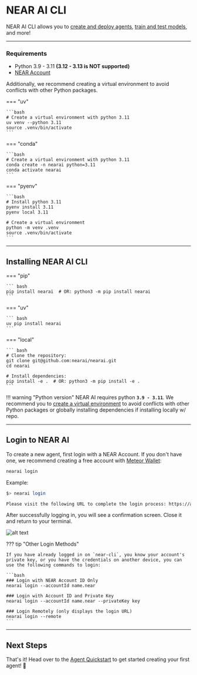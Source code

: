 # NEAR AI CLI

NEAR AI CLI allows you to [create and deploy agents](./agents/quickstart.md), [train and test models](./models/home.md), and more!

---

### Requirements

- Python 3.9 - 3.11 **(3.12 - 3.13 is NOT supported)**
- [NEAR Account](#login-to-near-ai)

Additionally, we recommend creating a virtual environment to avoid conflicts with other Python packages.

=== "uv"

    ```bash
    # Create a virtual environment with python 3.11
    uv venv --python 3.11
    source .venv/bin/activate
    ```

=== "conda"

    ```bash
    # Create a virtual environment with python 3.11
    conda create -n nearai python=3.11
    conda activate nearai
    ```

=== "pyenv" 

    ```bash
    # Install python 3.11
    pyenv install 3.11
    pyenv local 3.11

    # Create a virtual environment
    python -m venv .venv
    source .venv/bin/activate
    ```

---

## Installing NEAR AI CLI

=== "pip"

    ``` bash
    pip install nearai  # OR: python3 -m pip install nearai
    ```

=== "uv"

    ``` bash
    uv pip install nearai
    ```

=== "local"

    ``` bash
    # Clone the repository:
    git clone git@github.com:nearai/nearai.git
    cd nearai

    # Install dependencies:
    pip install -e .  # OR: python3 -m pip install -e .
    ```


!!! warning "Python version"
    NEAR AI requires python **`3.9 - 3.11`**. We recommend you to [create a virtual environment](#requirements) to avoid conflicts with other Python packages or globally installing dependencies if installing locally w/ repo. 

---


## Login to NEAR AI

To create a new agent, first login with a NEAR Account. If you don't have one, we recommend creating a free account with [Meteor Wallet](https://wallet.meteorwallet.app):

``` bash
nearai login
```

Example:

``` bash
$> nearai login

Please visit the following URL to complete the login process: https://auth.near.ai?message=Welcome+to+NEAR+AI&nonce=<xyzxyzxyzxyzx>&recipient=ai.near&callbackUrl=http%3A%2F%2Flocalhost%3A63130%2Fcapture
```

After successfully logging in, you will see a confirmation screen. Close it and return to your terminal.


![alt text](./assets/agents/quickstart-login.png)

??? tip "Other Login Methods"

    If you have already logged in on `near-cli`, you know your account's private key, or you have the credentials on another device, you can use the following commands to login:

    ```bash
    ### Login with NEAR Account ID Only
    nearai login --accountId name.near

    ### Login with Account ID and Private Key
    nearai login --accountId name.near --privateKey key

    ### Login Remotely (only displays the login URL)
    nearai login --remote
    ```

---

## Next Steps

That's it! Head over to the [Agent Quickstart](./agents/quickstart.md) to get started creating your first agent! 🚀
